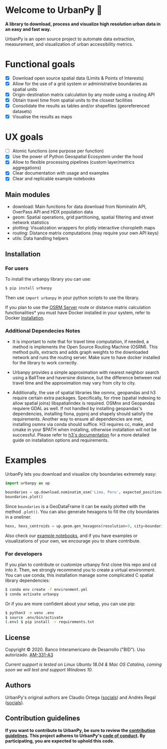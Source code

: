 # Welcome to UrbanPy :city_sunrise:

**A library to download, process and visualize high resolution urban data in an easy and fast way.**

UrbanPy is an open source project to automate data extraction, measurement, and visualization of urban accessibility metrics.

# Functional goals

- [x] Download open source spatial data (Limits & Points of Interests)
- [x] Allow for the use of a grid system or administrative boundaries as spatial units
- [x] Origin-destination matrix calculation by any mode using a routing API
- [x] Obtain travel time from spatial units to the closest facilities
- [x] Consolidate the results as tables and/or shapefiles (georeferenced datasets)
- [x] Visualise the results as maps

# UX goals

- [ ] Atomic functions (one purpose per function)
- [x] Use the power of Python Geospatial Ecosystem under the hood
- [x] Allow to flexible processing pipelines (custom layer/metrics aggregations)
- [x] Clear documentation with usage and examples
- [x] Clear and replicable example notebooks

## Main modules

- download: Main functions for data download from Nominatin API, OverPass API and HDX population data
- geom: Spatial operations, grid partitioning, spatial filtering and street network statistics
- plotting: Visualization wrappers for plotly interactive choropleth maps
- routing: Distance matrix computations (may require your own API keys)
- utils: Data handling helpers

## Installation

### For users

To install the urbanpy library you can use:

```sh
$ pip install urbanpy
```

Then use `import urbanpy` in your python scripts to use the library.

If you plan to use the [OSRM Server](http://project-osrm.org/) route or distance matrix calculation functionalities* you must have Docker installed in your system, refer to Docker [Installation](https://www.docker.com/products/docker-desktop).


### Additional Dependecies Notes

- It is important to note that for travel time computation, if needed, a method is implements the Open Source Routing Machine (OSRM). This method pulls, extracts and adds graph weights to the downloaded network and runs the routing server. Make sure to have docker installed for the library to work correctly.

- Urbanpy provides a simple approximation with nearest neighbor search using a BallTree and haversine distance, but the difference between real travel time and the approximation may vary from city to city.  

- Additionally, the use of spatial libraries like osmnx, geopandas and h3 require certain extra packages. Specifically, for rtree (spatial indexing to allow spatial joins) libspatialindex is required. OSMnx and Geopandas requiere GDAL as well. If not handled by installing geopandas's dependencies, installing fiona, pyproj and shapely should satisfy the requirements. Another way to ensure all dependencies are met, installing osmnx via conda should suffice. H3 requires cc, make, and cmake in your $PATH when installing, otherwise installation will not be successful. Please refer to [h3's documentation](https://github.com/uber/h3) for a more
detailed guide on installation options and requirements.

# Examples

UrbanPy lets you download and visualize city boundaries extremely easy:
```python
import urbanpy as up

boundaries = up.download.nominatim_osm('Lima, Peru', expected_position=2)
boundaries.plot()
```

Since `boundaries` is a GeoDataFrame it can be easily plotted with the method `.plot()`. You can also generate hexagons to fill the city boundaries in a oneliner.

```python
hexs, hexs_centroids = up.geom.gen_hexagons(resolution=9, city=boundaries)
```

Also check our [example notebooks](/notebooks), and if you have examples or visualizations of your own, we encourage you to share contribute.

### For developers

If you plan to contribute or customize urbanpy first clone this repo and cd into it. Then, we strongly recommend you to create a virtual environment. You can use conda, this installation manage some complicated C spatial library dependencies:

```sh
$ conda env create -f environment.yml
$ conda activate urbanpy
```

Or if you are more confident about your setup, you can use pip:

```sh
$ python3 -m venv .env
$ source .env/bin/activate
(.env) $ pip install -r requirements.txt
```

## License

Copyright © 2020. Banco Interamericano de Desarrollo ("BID"). Uso autorizado. [AM-331-A3](/LICENSE.md)

*Current support is tested on Linux Ubuntu 18.04 & Mac OS Catalina, coming soon we will test and support Windows 10.*

## Authors

UrbanPy's original authors are Claudio Ortega ([socials](https://www.linkedin.com/in/claudioortega27/)) and Andrés Regal ([socials](https://www.linkedin.com/in/andrés-regal/)).

## Contribution guidelines

**If you want to contribute to UrbanPy, be sure to review the
[contribution guidelines](CONTRIBUTING.md). This project adheres to UrbanPy's
[code of conduct](CODE_OF_CONDUCT.md). By participating, you are expected to
uphold this code.**
